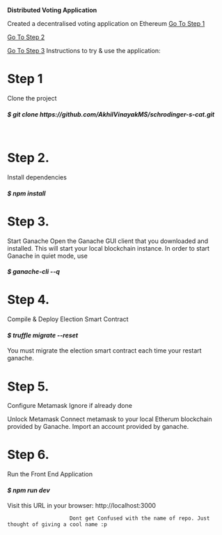 <b>Distributed Voting Application</b>

Created a decentralised voting application on Ethereum 
[Go To Step 1](https://github.com/AkhilVinayakMS/schrodinger-s-cat/blob/master/README.md#step-1)

[Go To Step 2](https://github.com/AkhilVinayakMS/schrodinger-s-cat/blob/master/README.md#step-2)

[Go To Step 3](https://github.com/AkhilVinayakMS/schrodinger-s-cat/blob/master/README.md#step-3)
Instructions to try & use the application:

<h1>Step 1</h1>
Clone the project
<br/>
<h4><i> $ git clone https://github.com/AkhilVinayakMS/schrodinger-s-cat.git </h4></i>
<br/>
<h1>Step 2.</h1>

Install dependencies

<h4><i>$ npm install </h4></i>


<h1>Step 3.</h1>
  
 Start Ganache
Open the Ganache GUI client that you downloaded and installed. This will start your local blockchain instance.
In order to start Ganache in quiet mode, use

 <h4><i>$ ganache-cli --q</h4></i>

<h1>Step 4.</h1>

Compile & Deploy Election Smart Contract

<h4><i>$ truffle migrate --reset </h4></i>
  
You must migrate the election smart contract each time your restart ganache.

<h1>Step 5.</h1> 

Configure Metamask
Ignore if already done

Unlock Metamask
Connect metamask to your local Etherum blockchain provided by Ganache.
Import an account provided by ganache.

<h1>Step 6.</h1> 
Run the Front End Application
<h4><i> $ npm run dev  </h4></i>
Visit this URL in your browser:
                          http://localhost:3000
                          
                          
                          
                        Dont get Confused with the name of repo. Just thought of giving a cool name :p 
    






